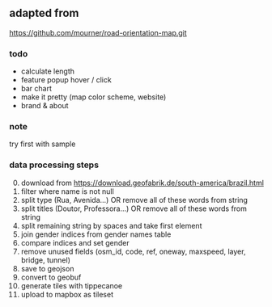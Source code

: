 ## adapted from
https://github.com/mourner/road-orientation-map.git

### todo
- calculate length
- feature popup hover / click
- bar chart
- make it pretty (map color scheme, website)
- brand & about

### note
try first with sample

### data processing steps
0. download from https://download.geofabrik.de/south-america/brazil.html
1. filter where name is not null
2. split type (Rua, Avenida...) OR remove all of these words from string
3. split titles (Doutor, Professora...) OR remove all of these words from string
4. split remaining string by spaces and take first element
5. join gender indices from gender names table
6. compare indices and set gender
7. remove unused fields (osm_id, code, ref, oneway, maxspeed, layer, bridge, tunnel)
8. save to geojson
9. convert to geobuf
10. generate tiles with tippecanoe
11. upload to mapbox as tileset
